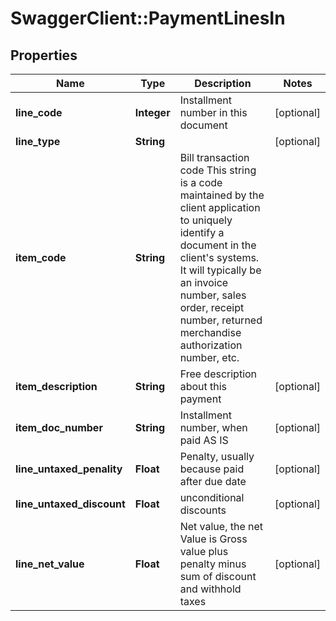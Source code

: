 # SwaggerClient::PaymentLinesIn

## Properties
Name | Type | Description | Notes
------------ | ------------- | ------------- | -------------
**line_code** | **Integer** | Installment number in this document | [optional] 
**line_type** | **String** |  | [optional] 
**item_code** | **String** | Bill transaction code This string is a code maintained by the client application to uniquely identify a document in the client&#39;s systems. It will typically be an invoice number, sales order, receipt number, returned merchandise authorization number, etc. | 
**item_description** | **String** | Free description about this payment | [optional] 
**item_doc_number** | **String** | Installment number, when paid AS IS | [optional] 
**line_untaxed_penality** | **Float** | Penalty, usually because paid after due date | [optional] 
**line_untaxed_discount** | **Float** | unconditional discounts | [optional] 
**line_net_value** | **Float** | Net value, the net Value is Gross value plus penalty minus sum of discount and withhold taxes | [optional] 


